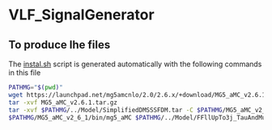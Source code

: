 <!-- To automatic generation of install.sh: All no code lines must start with #, <par>, * , or contain # -->

# VLF_SignalGenerator

## To produce lhe files

<par> The [instal.sh](./install.sh) script is generated automatically with the following commands in this file </par>

<par>  </par>

```bash
PATHMG="$(pwd)"
wget https://launchpad.net/mg5amcnlo/2.0/2.6.x/+download/MG5_aMC_v2.6.1.tar.gz
tar -xvf MG5_aMC_v2.6.1.tar.gz
tar -xvf $PATHMG/../Model/SimplifiedDMSSSFDM.tar -C $PATHMG/MG5_aMC_v2_6_1/models/
$PATHMG/MG5_aMC_v2_6_1/bin/mg5_aMC $PATHMG/../Model/FFllUpTo3j_TauAndMuonDecays_proc_card.dat

```
